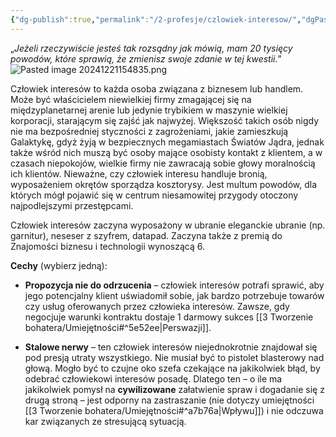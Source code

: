 ```yaml
---
{"dg-publish":true,"permalink":"/2-profesje/czlowiek-interesow/","dgPassFrontmatter":true}
---
```


„*Jeżeli rzeczywiście jesteś tak rozsądny jak mówią, mam 20 tysięcy powodów, które sprawią, że zmienisz swoje zdanie w tej kwestii.*”
![Pasted image 20241221154835.png](/img/user/6%20Obrazy/Pasted%20image%2020241221154835.png)

Człowiek interesów to każda osoba związana z biznesem lub handlem. Może być właścicielem niewielkiej firmy zmagającej się na międzyplanetarnej arenie lub jedynie trybikiem w maszynie wielkiej korporacji, starającym się zajść jak najwyżej. Większość takich osób nigdy nie ma bezpośredniej styczności z zagrożeniami, jakie zamieszkują Galaktykę, gdyż żyją w bezpiecznych megamiastach Światów Jądra, jednak także wśród nich muszą być osoby mające osobisty kontakt z klientem, a w czasach niepokojów, wielkie firmy nie zawracają sobie głowy moralnością ich klientów. Nieważne, czy człowiek interesu handluje bronią, wyposażeniem okrętów sporządza kosztorysy. Jest multum powodów, dla których mógł pojawić się w centrum niesamowitej przygody otoczony najpodlejszymi przestępcami.

Człowiek interesów zaczyna wyposażony w ubranie eleganckie ubranie (np. garnitur), neseser z szyfrem, datapad. Zaczyna także z premią do Znajomości biznesu i technologii wynoszącą 6.

**Cechy** (wybierz jedną):

- **Propozycja nie do odrzucenia** – człowiek interesów potrafi sprawić, aby jego potencjalny klient uświadomił sobie, jak bardzo potrzebuje towarów czy usług oferowanych przez człowieka interesów. Zawsze, gdy negocjuje warunki kontraktu dostaje 1 darmowy sukces [[3 Tworzenie bohatera/Umiejętności#^5e52ee\|Perswazji]].

- **Stalowe nerwy** – ten człowiek interesów niejednokrotnie znajdował się pod presją utraty wszystkiego. Nie musiał być to pistolet blasterowy nad głową. Mogło być to czujne oko szefa czekające na jakikolwiek błąd, by odebrać człowiekowi interesów posadę. Dlatego ten – o ile ma jakikolwiek pomysł na **cywilizowane** załatwienie spraw i dogadanie się z drugą stroną – jest odporny na zastraszanie (nie dotyczy umiejętności [[3 Tworzenie bohatera/Umiejętności#^a7b76a\|Wpływu]]) i nie odczuwa kar związanych ze stresującą sytuacją.